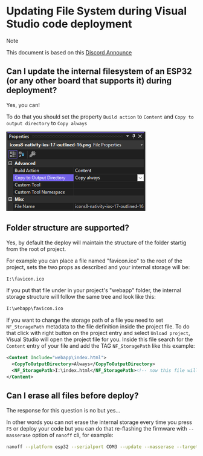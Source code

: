 # Updating File System during Visual Studio code deployment

> [!NOTE]
>
> This document is based on this [Discord Announce](https://discord.com/channels/478725473862549535/481780524864503828/1317131756369088574)

## Can I update the internal filesystem of an ESP32 (or any other board that supports it) during deployment?

Yes, you can!

To do that you should set the property `Build action` to `Content` and `Copy to output directory` to `Copy always`

![File property tab](../../images/faq/flashing-filesystem-image1.png)

## Folder structure are supported?

Yes, by default the deploy will maintain the structure of the folder startig from the root of project.

For example you can place a file named "favicon.ico" to the root of the project, sets the two props as described and your internal storage will be:

```sh
I:\favicon.ico
```

If you put that file under in your project's "webapp" folder, the internal storage structure will follow the same tree and look like this:

```sh
I:\webapp\favicon.ico
```

If you want to change the storage path of a file you need to set `NF_StoragePath` metadata to the file definition inside the project file.
To do that click with right button on the project entry and select `Unload project`, Visual Studio will open the project file for you.
Inside this file search for the `Content` entry of your file and add the TAG `NF_StoragePath` like this example:

```xml
<Content Include="webapp\index.html">
  <CopyToOutputDirectory>Always</CopyToOutputDirectory>
  <NF_StoragePath>I:\index.html</NF_StoragePath><!-- now this file will be copied under the root of I:\ -->
</Content>
```

## Can I erase all files before deploy?

The response for this question is no but yes...

In other words you can not erase the internal storage every time you press `F5` or deploy your code but you can do that re-flashing the firmware with `--masserase` option of `nanoff` cli, for example:

```sh
nanoff --platform esp32 --serialport COM3 --update --masserase --target ESP32_S3_BLE
```
